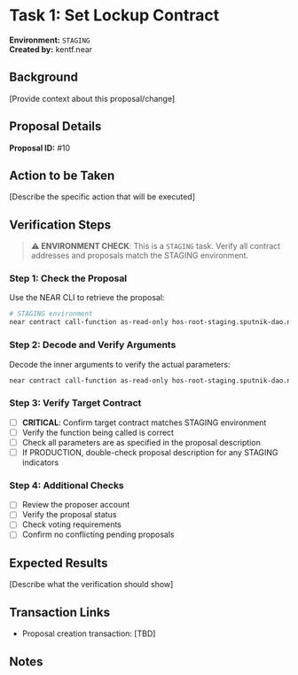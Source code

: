 # Task 1: Set Lockup Contract

**Environment:** `STAGING`  
**Created by:** kentf.near

## Background

[Provide context about this proposal/change]

## Proposal Details

**Proposal ID:** #10

## Action to be Taken

[Describe the specific action that will be executed]

## Verification Steps

> **⚠️ ENVIRONMENT CHECK**: This is a `STAGING` task. Verify all contract addresses and proposals match the STAGING environment.

### Step 1: Check the Proposal

Use the NEAR CLI to retrieve the proposal:

```bash
# STAGING environment
near contract call-function as-read-only hos-root-staging.sputnik-dao.near get_proposal json-args '{"id": 10}' network-config mainnet now
```

### Step 2: Decode and Verify Arguments

Decode the inner arguments to verify the actual parameters:

```bash
near contract call-function as-read-only hos-root-staging.sputnik-dao.near get_proposal json-args '{"id": 10}' network-config mainnet now | jq '.kind.FunctionCall.actions[0].args | @base64d | fromjson'
```

### Step 3: Verify Target Contract

- [ ] **CRITICAL**: Confirm target contract matches STAGING environment
- [ ] Verify the function being called is correct
- [ ] Check all parameters are as specified in the proposal description
- [ ] If PRODUCTION, double-check proposal description for any STAGING indicators

### Step 4: Additional Checks

- [ ] Review the proposer account
- [ ] Verify the proposal status
- [ ] Check voting requirements
- [ ] Confirm no conflicting pending proposals

## Expected Results

[Describe what the verification should show]

## Transaction Links

- Proposal creation transaction: [TBD]

## Notes

